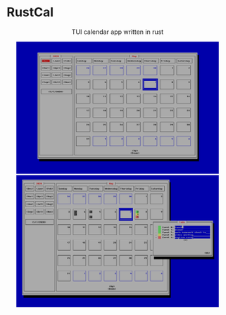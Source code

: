 # RustCal

<p align="center">
  TUI calendar app written in rust
</p>

<p align="center">
  <img width="460" height="300" src="Capture3333.PNG">
  <img width="460" height="300" src="123.PNG">
</p>
